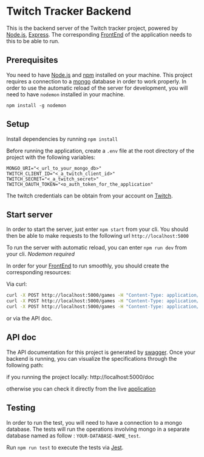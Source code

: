 # Twitch Tracker Backend

This is the backend server of the Twitch tracker project, powered by [Node.js](https://nodejs.org), [Express](https://expressjs.com).
The corresponding [FrontEnd](https://github.com/ThomasProust/twitch-frontend.git) of the application needs to this to be able to run.

## Prerequisites

You need to have [Node.js](https://nodejs.org) and [npm](https://nodejs.org) installed on your machine.
This project requires a connection to a [mongo](https://mongodb.com) database in order to work properly.
In order to use the automatic reload of the server for development, you will need to have `nodemon` installed in your machine.

```
npm install -g nodemon
```

## Setup

Install dependencies by running `npm install`

Before running the application, create a `.env` file at the root directory of the project with the following variables:

```
MONGO_URI="<_url_to_your_mongo_db>"
TWITCH_CLIENT_ID="<_a_twitch_client_id>"
TWITCH_SECRET="<_a_twitch_secret>"
TWITCH_OAUTH_TOKEN="<o_auth_token_for_the_application"
```

The twitch credentials can be obtain from your account on [Twitch](https://dev.twitch.tv/console).

## Start server

In order to start the server, just enter `npm start` from your cli.
You should then be able to make requests to the following url
`http://localhost:5000`

To run the server with automatic reload, you can enter `npm run dev` from your cli. _Nodemon required_

In order for your [FrontEnd](https://github.com/ThomasProust/twitch-frontend.git) to run smoothly, you should create the corresponding resources:

Via curl:

```sh
curl -X POST http://localhost:5000/games -H "Content-Type: application/json" -d '{"name": "Far Cry 5"}'
curl -X POST http://localhost:5000/games -H "Content-Type: application/json" -d '{"name": "Assassin\s creed odyssey"}'
curl -X POST http://localhost:5000/games -H "Content-Type: application/json" -d '{"name": "Tom Clancy's Rainbow Six Siege"}'
```

or via the API doc.

## API doc

The API documentation for this project is generated by [swagger](https://swagger.io/).
Once your backend is running, you can visualize the specifications through the following path:

if you running the project locally: http://localhost:5000/doc

otherwise you can check it directly from the live [application](https://secure-eyrie-57390.herokuapp.com/doc/)

## Testing

In order to run the test, you will need to have a connection to a mongo database. The tests will run the operations involving mongo in a separate database named as follow : `YOUR-DATABASE-NAME_test`.

Run `npm run test` to execute the tests via [Jest](http://jestjs.io).
